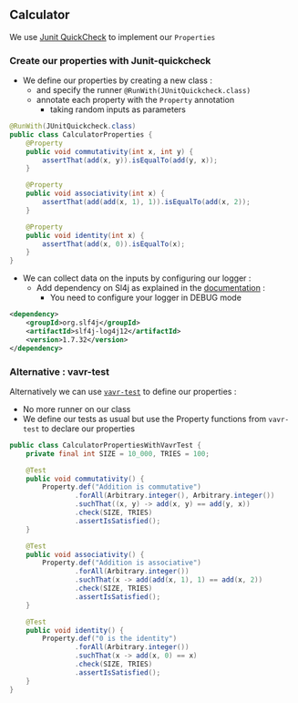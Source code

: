 ## Calculator
We use [Junit QuickCheck](https://pholser.github.io/junit-quickcheck/site/1.0/) to implement our `Properties`

### Create our properties with Junit-quickcheck
* We define our properties by creating a new class :
  * and specify the runner `@RunWith(JUnitQuickcheck.class)`
  * annotate each property with the `Property` annotation
    * taking random inputs as parameters
   
```java
@RunWith(JUnitQuickcheck.class)
public class CalculatorProperties {
    @Property
    public void commutativity(int x, int y) {
        assertThat(add(x, y)).isEqualTo(add(y, x));
    }

    @Property
    public void associativity(int x) {
        assertThat(add(add(x, 1), 1)).isEqualTo(add(x, 2));
    }

    @Property
    public void identity(int x) {
        assertThat(add(x, 0)).isEqualTo(x);
    }
}
```

* We can collect data on the inputs by configuring our logger :
  * Add dependency on Sl4j as explained in the [documentation](https://pholser.github.io/junit-quickcheck/site/0.9.1/usage/verification-modes.html) :
    * You need to configure your logger in DEBUG mode
```xml
<dependency>
    <groupId>org.slf4j</groupId>
    <artifactId>slf4j-log4j12</artifactId>
    <version>1.7.32</version>
</dependency>
```

### Alternative : vavr-test
Alternatively we can use [`vavr-test`](https://github.com/vavr-io/vavr-test) to define our properties :
* No more runner on our class
* We define our tests as usual but use the Property functions from `vavr-test` to declare our properties

```java
public class CalculatorPropertiesWithVavrTest {
    private final int SIZE = 10_000, TRIES = 100;

    @Test
    public void commutativity() {
        Property.def("Addition is commutative")
                .forAll(Arbitrary.integer(), Arbitrary.integer())
                .suchThat((x, y) -> add(x, y) == add(y, x))
                .check(SIZE, TRIES)
                .assertIsSatisfied();
    }

    @Test
    public void associativity() {
        Property.def("Addition is associative")
                .forAll(Arbitrary.integer())
                .suchThat(x -> add(add(x, 1), 1) == add(x, 2))
                .check(SIZE, TRIES)
                .assertIsSatisfied();
    }

    @Test
    public void identity() {
        Property.def("0 is the identity")
                .forAll(Arbitrary.integer())
                .suchThat(x -> add(x, 0) == x)
                .check(SIZE, TRIES)
                .assertIsSatisfied();
    }
}
```